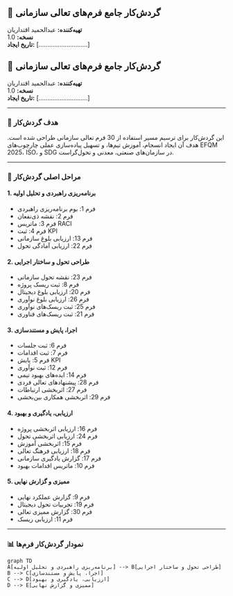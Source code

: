 ## 🧭 گردش‌کار جامع فرم‌های تعالی سازمانی  
**تهیه‌کننده:** عبدالحمید اقتداریان  
**نسخه:** 1.0  
**تاریخ ایجاد:** [............................]
## 🧭 گردش‌کار جامع فرم‌های تعالی سازمانی  
**تهیه‌کننده:** عبدالحمید اقتداریان  
**نسخه:** 1.0  
**تاریخ ایجاد:** [............................]  

---

### 🎯 هدف گردش‌کار

این گردش‌کار برای ترسیم مسیر استفاده از 30 فرم تعالی سازمانی طراحی شده است. هدف آن ایجاد انسجام، آموزش تیم‌ها، و تسهیل پیاده‌سازی عملی چارچوب‌های EFQM 2025، ISO، و SDG در سازمان‌های صنعتی، معدنی و تحول‌گراست.

---

### 🧩 مراحل اصلی گردش‌کار

#### 1. برنامه‌ریزی راهبردی و تحلیل اولیه  
- فرم 1: بوم برنامه‌ریزی راهبردی  
- فرم 2: نقشه ذی‌نفعان  
- فرم 3: ماتریس RACI  
- فرم 4: ثبت KPI  
- فرم 13: ارزیابی بلوغ سازمانی  
- فرم 22: ارزیابی آمادگی تحول  

#### 2. طراحی تحول و ساختار اجرایی  
- فرم 23: نقشه تحول سازمانی  
- فرم 8: ثبت ریسک پروژه  
- فرم 20: ارزیابی بلوغ دیجیتال  
- فرم 26: ارزیابی بلوغ نوآوری  
- فرم 25: ثبت ریسک‌های نوآوری  
- فرم 21: ثبت ریسک‌های فناوری  

#### 3. اجرا، پایش و مستندسازی  
- فرم 6: ثبت جلسات  
- فرم 7: ثبت اقدامات  
- فرم 5: پایش KPI  
- فرم 12: ثبت نوآوری  
- فرم 14: ایده‌های بهبود تیمی  
- فرم 28: پیشنهادهای تعالی فردی  
- فرم 27: اثربخشی ارتباطات  
- فرم 29: اثربخشی همکاری بین‌بخشی  

#### 4. ارزیابی، یادگیری و بهبود  
- فرم 16: ارزیابی اثربخشی پروژه  
- فرم 24: ارزیابی اثربخشی تحول  
- فرم 15: اثربخشی آموزش  
- فرم 18: ارزیابی فرهنگ تعالی  
- فرم 17: گزارش یادگیری سازمانی  
- فرم 10: ماتریس اقدامات بهبود  

#### 5. ممیزی و گزارش نهایی  
- فرم 9: گزارش عملکرد نهایی  
- فرم 19: تجربیات تحول دیجیتال  
- فرم 30: گزارش ممیزی تعالی  
- فرم 11: ارزیابی ریسک  

---

### 📊 نمودار گردش‌کار فرم‌ها

```mermaid
graph TD  
A[برنامه‌ریزی راهبردی و تحلیل اولیه] --> B[طراحی تحول و ساختار اجرایی]  
B --> C[اجرا، پایش و مستندسازی]  
C --> D[ارزیابی، یادگیری و بهبود]  
D --> E[ممیزی و گزارش نهایی]
